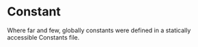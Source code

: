 # Constant
Where far and few, globally constants were defined in a statically accessible Constants file.
